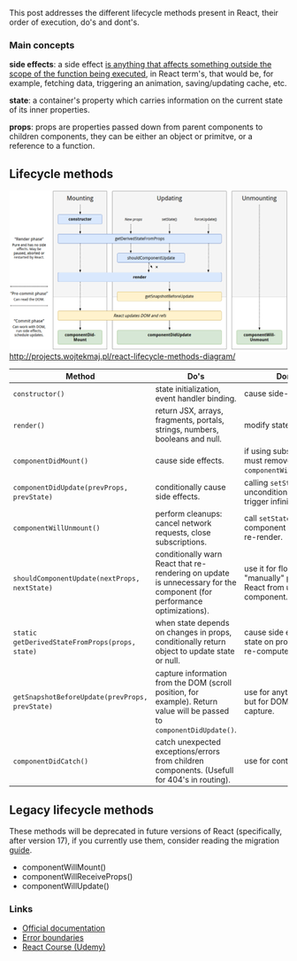 This post addresses the different lifecycle methods present in React, their order of execution, do's and dont's.

### Main concepts
**side effects**: a side effect [is anything that affects something outside the scope of the function being executed](https://www.reddit.com/r/reactjs/comments/8avfej/what_does_side_effects_mean_in_react/), in React term's, that would be, for example, fetching data, triggering an animation, saving/updating cache, etc.

**state**: a container's property which carries information on the current state of its inner properties.

**props**: props are properties passed down from parent components to children components, they can be either an object or primitve, or a reference to a function.

## Lifecycle methods

![React's official cheat sheet](/assets/images/react-lifecycle-hooks.png)
http://projects.wojtekmaj.pl/react-lifecycle-methods-diagram/

Method | Do's | Dont's
--- | --- | ---
`constructor()` | state initialization, event handler binding. | cause side-effects.
`render()` | return JSX, arrays, fragments, portals, strings, numbers, booleans and null. | modify state.
`componentDidMount()` | cause side effects. | if using subscriptions, must remove them with `componentWillUnmount()`.
`componentDidUpdate(prevProps, prevState)` | conditionally cause side effects. | calling `setState()` unconditionally may trigger infinite loop.
`componentWillUnmount()` | perform cleanups: cancel network requests, close subscriptions. | call `setState()`, the component will never re-render.
`shouldComponentUpdate(nextProps, nextState)` | conditionally warn React that re-rendering on update is unnecessary for the component (for performance optimizations). | use it for flow-control, "manually" preventing React from updating the component.
`static getDerivedStateFromProps(props, state)` | when state depends on changes in props, conditionally return object to update state or null. | cause side effects, reset state on prop changes, re-compute data.
`getSnapshotBeforeUpdate(prevProps, prevState)` | capture information from the DOM (scroll position, for example). Return value will be passed to `componentDidUpdate()`. | use for anything else but for DOM information capture.
`componentDidCatch()` | catch unexpected exceptions/errors from children components. (Usefull for 404's in routing). | use for control flow.

## Legacy lifecycle methods
These methods will be deprecated in future versions of React (specifically, after version 17), if you currently use them, consider reading the migration [guide](https://reactjs.org/blog/2018/03/27/update-on-async-rendering.html).

* componentWillMount()
* componentWillReceiveProps()
* componentWillUpdate()

### Links
* [Official documentation](https://reactjs.org/docs/react-component.html)
* [Error boundaries](https://reactjs.org/docs/error-boundaries.html)
* [React Course (Udemy)](https://www.udemy.com/react-the-complete-guide-incl-redux)
